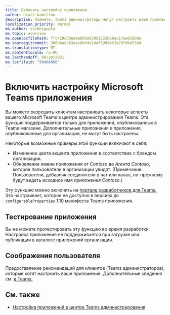 ```yaml
---
title: Включить настройку приложения
author: heath-hamilton
description: Поймите, Teams администраторы могут настроить ваше приложение для своей организации.
localization_priority: Normal
ms.author: surbhigupta
ms.topic: overview
ms.openlocfilehash: ffc429d3dee0ab05e65951233b60ec17ae659b0e
ms.sourcegitcommit: 306b6e8cb3aac8bfda10ef3999467a797d64539d
ms.translationtype: MT
ms.contentlocale: ru-RU
ms.lasthandoff: 08/20/2021
ms.locfileid: "58408666"
---
```

# <a name="enable-your-microsoft-teams-app-to-be-customized"></a>Включить настройку Microsoft Teams приложения

Вы можете разрешить клиентам настраивать некоторые аспекты вашего Microsoft Teams в центре администрирования Teams. Эта функция поддерживается только для приложений, опубликованных в Teams магазине. Дополнительные приложения и приложения, опубликованные для организации, не могут быть настроены.

Некоторые возможные примеры этой функции включают в себя:

* Изменение цвета акцента приложения в соответствие с брендом организации.
* Обновление имени приложения от *Contoso* до *Агента Contoso*, которое пользователи в организации увидят. (Примечание. Пользователи, добавляя соединители в чат или канал, по-прежнему будут видеть исходное имя *приложения Contoso*.)

Эту функцию можно включить на [портале разработчиков для Teams.](https://dev.teams.microsoft.com/home) Это настраивает, которое не доступно в версиях до `configurableProperties` 1.10 манифеста Teams приложения.

## <a name="test-your-app"></a>Тестирование приложения

Вы не можете протестировать эту функцию во время разработки. Настройка приложения не поддерживается при загрузке или публикации в каталоге приложений организации.

## <a name="user-considerations"></a>Соображения пользователя

Предоставление рекомендаций для клиентов (Teams администраторов), которые хотят настроить ваше приложение. Дополнительные сведения см. [в Teams.](/MicrosoftTeams/customize-apps)

## <a name="see-also"></a>См. также

* [Настройка приложений в центре Teams администрирования](/MicrosoftTeams/customize-apps)
